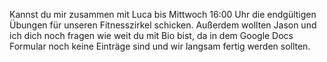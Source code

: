 Kannst du mir zusammen mit Luca bis Mittwoch 16:00 Uhr die endgültigen Übungen für unseren Fitnesszirkel schicken. 
Außerdem wollten Jason und ich dich noch fragen wie weit du mit Bio bist, da in dem Google Docs Formular noch keine Einträge sind und wir langsam fertig werden sollten.



